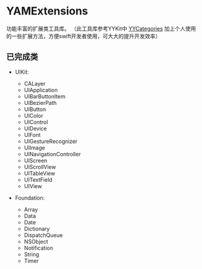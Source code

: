 # YAMExtensions

功能丰富的扩展类工具库。
（此工具库参考YYKit中 [YYCategories](https://github.com/ibireme/YYCategories) 加上个人使用的一些扩展方法，方便swift开发者使用，可大大的提升开发效率）

## 已完成类
* UIKit: 
    * CALayer
    * UIApplication
    * UIBarButtonItem
    * UIBezierPath
    * UIButton
    * UIColor
    * UIControl
    * UIDevice
    * UIFont
    * UIGestureRecognizer
    * UIImage
    * UINavigationController
    * UIScreen
    * UIScrollView
    * UITableView
    * UITextField
    * UIView
    
* Foundation: 
    * Array
    * Data
    * Date
    * Dictionary
    * DispatchQueue
    * NSObject
    * Notification
    * String
    * Timer
    



